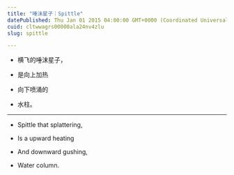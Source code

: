 ```yaml
---
title: "唾沫星子｜Spittle"
datePublished: Thu Jan 01 2015 04:00:00 GMT+0000 (Coordinated Universal Time)
cuid: cltwwagrs00000ala24nv4zlu
slug: spittle

---
```


* 横飞的唾沫星子，
    
* 是向上加热
    
* 向下喷涌的
    
* 水柱。
    

---

* Spittle that splattering,
    
* Is a upward heating
    
* And downward gushing,
    
* Water column.